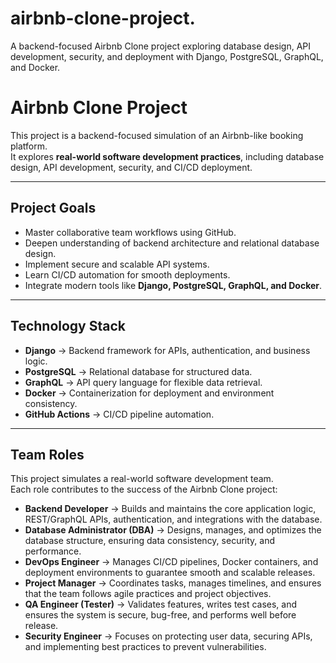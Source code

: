 # airbnb-clone-project.
A backend-focused Airbnb Clone project exploring database design, API development, security, and deployment with Django, PostgreSQL, GraphQL, and Docker.
# Airbnb Clone Project

This project is a backend-focused simulation of an Airbnb-like booking platform.  
It explores **real-world software development practices**, including database design, API development, security, and CI/CD deployment.

---

##  Project Goals
- Master collaborative team workflows using GitHub.  
- Deepen understanding of backend architecture and relational database design.  
- Implement secure and scalable API systems.  
- Learn CI/CD automation for smooth deployments.  
- Integrate modern tools like **Django, PostgreSQL, GraphQL, and Docker**.  

---

##  Technology Stack
- **Django** → Backend framework for APIs, authentication, and business logic.  
- **PostgreSQL** → Relational database for structured data.  
- **GraphQL** → API query language for flexible data retrieval.  
- **Docker** → Containerization for deployment and environment consistency.  
- **GitHub Actions** → CI/CD pipeline automation.  
---

##  Team Roles

This project simulates a real-world software development team.  
Each role contributes to the success of the Airbnb Clone project:

- **Backend Developer** → Builds and maintains the core application logic, REST/GraphQL APIs, authentication, and integrations with the database.  
- **Database Administrator (DBA)** → Designs, manages, and optimizes the database structure, ensuring data consistency, security, and performance.  
- **DevOps Engineer** → Manages CI/CD pipelines, Docker containers, and deployment environments to guarantee smooth and scalable releases.  
- **Project Manager** → Coordinates tasks, manages timelines, and ensures that the team follows agile practices and project objectives.  
- **QA Engineer (Tester)** → Validates features, writes test cases, and ensures the system is secure, bug-free, and performs well before release.  
- **Security Engineer** → Focuses on protecting user data, securing APIs, and implementing best practices to prevent vulnerabilities.  


